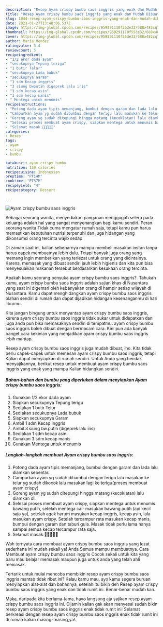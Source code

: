 ```yaml
---
description: "Resep Ayam crispy bumbu saos inggris yang enak dan Mudah Dibuat"
title: "Resep Ayam crispy bumbu saos inggris yang enak dan Mudah Dibuat"
slug: 1044-resep-ayam-crispy-bumbu-saos-inggris-yang-enak-dan-mudah-dibuat
date: 2021-01-27T13:48:06.537Z
image: https://img-global.cpcdn.com/recipes/959291110f553e32/680x482cq70/ayam-crispy-bumbu-saos-inggris-foto-resep-utama.jpg
thumbnail: https://img-global.cpcdn.com/recipes/959291110f553e32/680x482cq70/ayam-crispy-bumbu-saos-inggris-foto-resep-utama.jpg
cover: https://img-global.cpcdn.com/recipes/959291110f553e32/680x482cq70/ayam-crispy-bumbu-saos-inggris-foto-resep-utama.jpg
author: Maria Mendez
ratingvalue: 3.4
reviewcount: 5
recipeingredient:
- "1/2 ekor dada ayam"
- "secukupnya Tepung terigu"
- "1 butir Telur"
- "secukupnya Lada bubuk"
- "secukupnya Garam"
- "1 sdm Kecap inggris"
- "3 siung bwputih digeprek lalu iris"
- "1 sdm kecap asin"
- "3 sdm kecap manis"
- " Mentega untuk menumis"
recipeinstructions:
- "Potong dada ayam tipis memanjang, bumbui dengan garam dan lada lalu diamkan sebentar."
- "Campurkan ayam yg sudah dibumbui dengan terigu lalu masukan ke telur yg sudah dikocok lalu masukan lagi ke terigu(proses membuat ayam crispy)"
- "Goreng ayam yg sudah ditepungi hingga matang (kecoklatan) lalu diamkan dl."
- "Selesai proses membuat ayam crispy, siapkan mentega untuk menumis bawang putih, setelah mentega cair masukan bawang putih (api kecil saja ya), setelah agak harum masukan kecap inggris, kecap asin, lalu masukan ayam crispy. Setelah tercampur rata masukan kecap manis, bumbui dengan garam dan taburi gula. Masak tidak perlu lama hanya sampai semua kecap tercampur rata saja."
- "Selamat masak.💪💪🍳🍳🍳"
categories:
- Resep
tags:
- ayam
- crispy
- bumbu

katakunci: ayam crispy bumbu 
nutrition: 159 calories
recipecuisine: Indonesian
preptime: "PT14M"
cooktime: "PT57M"
recipeyield: "4"
recipecategory: Dessert

---
```



![Ayam crispy bumbu saos inggris](https://img-global.cpcdn.com/recipes/959291110f553e32/680x482cq70/ayam-crispy-bumbu-saos-inggris-foto-resep-utama.jpg)

Sebagai seorang wanita, menyediakan panganan menggugah selera pada keluarga adalah hal yang sangat menyenangkan bagi kamu sendiri. Peran seorang  wanita Tidak cuma mengatur rumah saja, tetapi kamu pun harus memastikan kebutuhan nutrisi terpenuhi dan juga hidangan yang dikonsumsi orang tercinta wajib sedap.

Di zaman  saat ini, kalian sebenarnya mampu membeli masakan instan tanpa harus capek membuatnya lebih dulu. Tetapi banyak juga orang yang memang ingin memberikan yang terlezat untuk orang yang dicintainya. Karena, memasak yang dibuat sendiri jauh lebih higienis dan kita pun bisa menyesuaikan makanan tersebut berdasarkan kesukaan orang tercinta. 



Apakah kamu seorang penyuka ayam crispy bumbu saos inggris?. Tahukah kamu, ayam crispy bumbu saos inggris adalah sajian khas di Nusantara yang saat ini digemari oleh kebanyakan orang di hampir setiap wilayah di Nusantara. Kamu dapat menghidangkan ayam crispy bumbu saos inggris olahan sendiri di rumah dan dapat dijadikan hidangan kesenanganmu di hari liburmu.

Kita jangan bingung untuk menyantap ayam crispy bumbu saos inggris, karena ayam crispy bumbu saos inggris tidak sukar untuk didapatkan dan juga anda pun bisa memasaknya sendiri di tempatmu. ayam crispy bumbu saos inggris boleh dibuat dengan bermacam cara. Kini pun ada banyak banget cara kekinian yang menjadikan ayam crispy bumbu saos inggris lebih mantap.

Resep ayam crispy bumbu saos inggris juga mudah dibuat, lho. Kita tidak perlu capek-capek untuk memesan ayam crispy bumbu saos inggris, tetapi Kalian dapat menyiapkan di rumah sendiri. Untuk Anda yang hendak menyajikannya, berikut resep untuk membuat ayam crispy bumbu saos inggris yang enak yang mampu Kalian hidangkan sendiri.

<!--inarticleads1-->

##### Bahan-bahan dan bumbu yang diperlukan dalam menyiapkan Ayam crispy bumbu saos inggris:

1. Gunakan 1/2 ekor dada ayam
1. Siapkan secukupnya Tepung terigu
1. Sediakan 1 butir Telur
1. Sediakan secukupnya Lada bubuk
1. Siapkan secukupnya Garam
1. Ambil 1 sdm Kecap inggris
1. Ambil 3 siung bw.putih (digeprek lalu iris)
1. Sediakan 1 sdm kecap asin
1. Gunakan 3 sdm kecap manis
1. Gunakan  Mentega untuk menumis




<!--inarticleads2-->

##### Langkah-langkah membuat Ayam crispy bumbu saos inggris:

1. Potong dada ayam tipis memanjang, bumbui dengan garam dan lada lalu diamkan sebentar.
1. Campurkan ayam yg sudah dibumbui dengan terigu lalu masukan ke telur yg sudah dikocok lalu masukan lagi ke terigu(proses membuat ayam crispy)
1. Goreng ayam yg sudah ditepungi hingga matang (kecoklatan) lalu diamkan dl.
1. Selesai proses membuat ayam crispy, siapkan mentega untuk menumis bawang putih, setelah mentega cair masukan bawang putih (api kecil saja ya), setelah agak harum masukan kecap inggris, kecap asin, lalu masukan ayam crispy. Setelah tercampur rata masukan kecap manis, bumbui dengan garam dan taburi gula. Masak tidak perlu lama hanya sampai semua kecap tercampur rata saja.
1. Selamat masak.💪💪🍳🍳🍳




Wah ternyata cara membuat ayam crispy bumbu saos inggris yang lezat sederhana ini mudah sekali ya! Anda Semua mampu membuatnya. Cara Membuat ayam crispy bumbu saos inggris Cocok sekali untuk kita yang baru mau belajar memasak maupun juga untuk anda yang telah ahli memasak.

Tertarik untuk mulai mencoba membikin resep ayam crispy bumbu saos inggris mantab tidak ribet ini? Kalau kamu mau, ayo kamu segera buruan menyiapkan alat-alat dan bahannya, setelah itu bikin deh Resep ayam crispy bumbu saos inggris yang enak dan tidak rumit ini. Benar-benar mudah kan. 

Maka, daripada kita berlama-lama, hayo langsung aja sajikan resep ayam crispy bumbu saos inggris ini. Dijamin kalian gak akan menyesal sudah bikin resep ayam crispy bumbu saos inggris enak tidak rumit ini! Selamat berkreasi dengan resep ayam crispy bumbu saos inggris enak tidak rumit ini di rumah kalian masing-masing,ya!.


